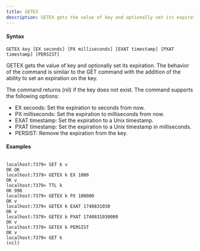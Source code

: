 ```yaml
---
title: GETEX
description: GETEX gets the value of key and optionally set its expiration.
---
```


<!-- This file is automatically generated. Any modifications made directly to this file
  may be overwritten. For more details on how this file is generated and how to use
  the related commands, refer to the documentation available in the `internal/cmd/cmd_*.go` files.
-->

#### Syntax

```
GETEX key [EX seconds] [PX milliseconds] [EXAT timestamp] [PXAT timestamp] [PERSIST]
```


GETEX gets the value of key and optionally set its expiration. The behavior of the command
is similar to the GET command with the addition of the ability to set an expiration on the key.

The command returns (nil) if the key does not exist. The command supports the following options:

- EX seconds: Set the expiration to seconds from now.
- PX milliseconds: Set the expiration to milliseconds from now.
- EXAT timestamp: Set the expiration to a Unix timestamp.
- PXAT timestamp: Set the expiration to a Unix timestamp in milliseconds.
- PERSIST: Remove the expiration from the key.
	

#### Examples

```

localhost:7379> SET k v
OK OK
localhost:7379> GETEX k EX 1000
OK v
localhost:7379> TTL k
OK 996
localhost:7379> GETEX k PX 100000
OK v
localhost:7379> GETEX k EXAT 1740831030
OK v
localhost:7379> GETEX k PXAT 1740831030000
OK v
localhost:7379> GETEX k PERSIST
OK v
localhost:7379> GET k
(nil)
	
```
